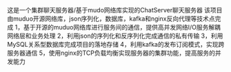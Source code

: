 这是一个集群聊天服务器/基于mudo网络库实现的ChatServer聊天服务器
该项目由muduo开源网络库，json序列化，数据库，kafka和nginx反向代理等技术点完成
1，基于开源的muduo网络库进行服务间的通信，提供高并发网络I/O服务解耦网络层和业务处理
2，利用json的序列化和反序列化完成通信的私有传输
3，利用MySQL关系型数据库完成项目的落地存储
4，利用kafka的发布订阅模式，实现跨服务器通信
5，使用nginx的TCP负载均衡实现服务器的集群功能，提高服务的并发能力
